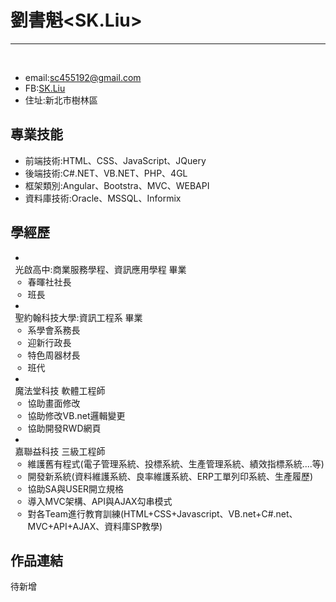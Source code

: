 # 劉書魁<SK.Liu>
<hr>
  <ul>
    <li>email:<a href='mailto:sc455192@gmail.com'>sc455192@gmail.com</a></li>
    <li>FB:<a href='https://www.facebook.com/profile.php?id=100000053980278'>SK.Liu</a></li>
    <li>住址:新北市樹林區</li>
  </ul>
<h2>專業技能</h2>
<ul>
  
  <li>前端技術:HTML、CSS、JavaScript、JQuery</li>
  <li>後端技術:C#.NET、VB.NET、PHP、4GL</li>
  <li>框架類別:Angular、Bootstra、MVC、WEBAPI</li>
  <li>資料庫技術:Oracle、MSSQL、Informix</li>
</ul>
<h2>學經歷</h2>
<ul>
  <li>
    <ul style='margin-left:-40px;'>光啟高中:商業服務學程、資訊應用學程 畢業
        <li>春暉社社長</li>
        <li>班長</li>
    </ul>
  <li>
    <ul style='margin-left:-40px;'>聖約翰科技大學:資訊工程系 畢業
        <li>系學會系務長</li>
        <li>迎新行政長</li>
        <li>特色周器材長</li>
        <li>班代</li>
    </ul>
  </li>
  <li>
    <ul style='margin-left:-40px;'>魔法堂科技 軟體工程師
        <li>協助畫面修改</li>
        <li>協助修改VB.net邏輯變更</li>
        <li>協助開發RWD網頁</li>
    </ul>
  </li>
  <li>
    <ul style='margin-left:-40px;'>嘉聯益科技 三級工程師
        <li>維護舊有程式(電子管理系統、投標系統、生產管理系統、績效指標系統....等)</li>
        <li>開發新系統(資料維護系統、良率維護系統、ERP工單列印系統、生產履歷)</li>
        <li>協助SA與USER開立規格</li>
        <li>導入MVC架構、API與AJAX勾串模式</li>
        <li>對各Team進行教育訓練(HTML+CSS+Javascript、VB.net+C#.net、MVC+API+AJAX、資料庫SP教學)</li>
    </ul>
  </li>
</ul>
<h2>作品連結</h2>
<p>待新增</p>
<div style='display:none;'>
    <style>
    li>ul>li{
      margin-left:20px;
    }
    </style>
</div>
